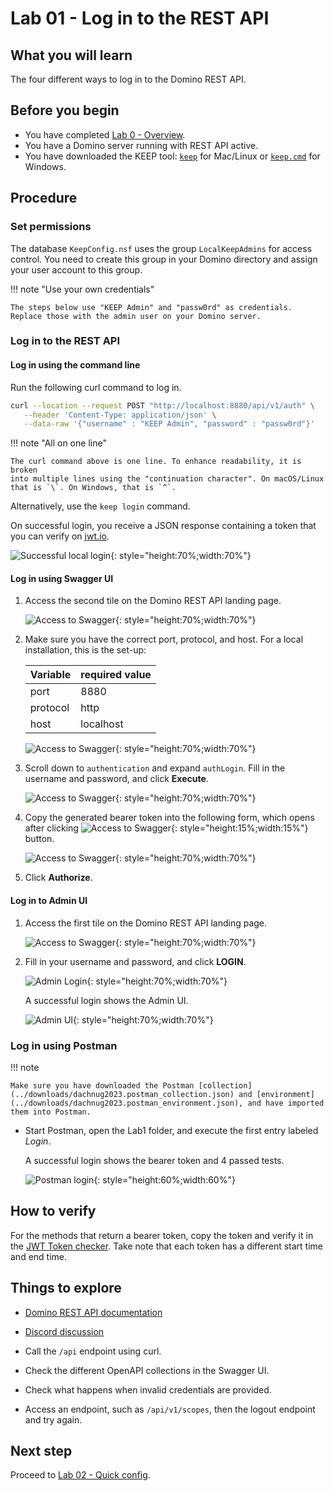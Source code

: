 # Lab 01 - Log in to the REST API

## What you will learn

The four different ways to log in to the Domino REST API.

## Before you begin

- You have completed [Lab 0 - Overview](lab-00.md).
- You have a Domino server running with REST API active.
- You have downloaded the KEEP tool: [`keep`](../downloads/keep) for Mac/Linux or [`keep.cmd`](../downloads/keep.cmd) for Windows.

## Procedure

### Set permissions

The database `KeepConfig.nsf` uses the group `LocalKeepAdmins` for access control. You need to create this group in your Domino directory and assign your user account to this group.

!!! note "Use your own credentials"

    The steps below use "KEEP Admin" and "passw0rd" as credentials. Replace those with the admin user on your Domino server.

### Log in to the REST API

#### Log in using the command line

Run the following curl command to log in.

```bash
curl --location --request POST "http://localhost:8880/api/v1/auth" \
   --header 'Content-Type: application/json' \
   --data-raw '{"username" : "KEEP Admin", "password" : "passw0rd"}'
```

!!! note "All on one line"

    The curl command above is one line. To enhance readability, it is broken
    into multiple lines using the "continuation character". On macOS/Linux
    that is `\`. On Windows, that is `^`.

Alternatively, use the `keep login` command.

On successful login, you receive a JSON response containing a token that you can verify on [jwt.io](https://jwt.io/).

![Successful local login](img/localLogin.png){: style="height:70%;width:70%"}

#### Log in using Swagger UI

1. Access the second tile on the Domino REST API landing page.

    ![Access to Swagger](img/swagger1.png){: style="height:70%;width:70%"}

2. Make sure you have the correct port, protocol, and host. For a local installation, this is the set-up:

    | Variable | required value |
    | -------- | -------------- |
    | port     | 8880           |
    | protocol | http           |
    | host     | localhost      |

    ![Access to Swagger](img/swagger2.png){: style="height:70%;width:70%"}

3. Scroll down to `authentication` and expand `authLogin`. Fill in the username and password, and click **Execute**.

    ![Access to Swagger](../../assets/images/ApiSwaggerLogin.png){: style="height:70%;width:70%"}

4. Copy the generated bearer token into the following form, which opens after clicking ![Access to Swagger](img/swagger4.png){: style="height:15%;width:15%"} button.

    ![Access to Swagger](../../assets/images/TokenJwt1.png){: style="height:70%;width:70%"}

5. Click **Authorize**.

#### Log in to Admin UI

1. Access the first tile on the Domino REST API landing page.

    ![Access to Swagger](img/swagger11.png){: style="height:70%;width:70%"}

2. Fill in your username and password, and click **LOGIN**.

    ![Admin Login](../../assets/images/AdminLogin.png){: style="height:70%;width:70%"}

    A successful login shows the Admin UI.

    ![Admin UI](img/AdminUI.png){: style="height:70%;width:70%"}

### Log in using Postman

!!! note

    Make sure you have downloaded the Postman [collection](../downloads/dachnug2023.postman_collection.json) and [environment](../downloads/dachnug2023.postman_environment.json), and have imported them into Postman.

- Start Postman, open the Lab1 folder, and execute the first entry labeled *Login*.

    A successful login shows the bearer token and 4 passed tests.

    ![Postman login](img/PostmanLogin.png){: style="height:60%;width:60%"}

## How to verify

For the methods that return a bearer token, copy the token and verify it in the [JWT Token checker](https://jwt.io/). Take note that each token has a different start time and end time.

## Things to explore

- [Domino REST API documentation](https://opensource.hcltechsw.com/Domino-rest-api/index.html)

- [Discord discussion](https://discord.com/invite/jmRHpDRnH4)

- Call the `/api` endpoint using curl.
- Check the different OpenAPI collections in the Swagger UI.
- Check what happens when invalid credentials are provided.
- Access an endpoint, such as `/api/v1/scopes`, then the logout endpoint and try again.

## Next step

Proceed to [Lab 02 - Quick config](lab-02.md).
<!--
## Duration 10 min

## What you will learn

Four ways to login to the REST API

## Prerequisites

- Lab 0 completed
- Domino with REST running

- downloaded `keep` or `keep.cmd` [from here](downloadindex.md)

## Steps in logging in to the REST API

### Set permissions

The database `KeepConfig.nsf` uses the group `LocalKeepAdmins` for access control. So create that group in your Domino directory and assign your user to it.

!!! note "Use your own credentials"

    The steps below use "KEEP Admin" and "passw0rd" as credentials.
    Replace those with the admin user on your Domino server.

### Login using the command line

```bash
curl --location --request POST "http://localhost:8880/api/v1/auth" \
   --header 'Content-Type: application/json' \
   --data-raw '{"username" : "KEEP Admin", "password" : "passw0rd"}'
```

!!! note "All on one line"

    The command above is one line. To make it more readable, it is broken
    into multiple lines using the "continuation character". On macOS/Linux
    that is `\`. On Windows, that is `^`.

Alternative type `keep login`

You will, on successful login, receive a JSON response that you can verify on [jwt.io](https://jwt.io/).

![Successful local login](img/localLogin.png){: style="height:80%;width:80%"}

### Login using Swagger UI

The second tile on the landing page provides access to the Swagger UI.

![Access to Swagger](img/swagger1.png){: style="height:80%;width:80%"}

Check you have the correct port, protocol and host. For a local installation, this is the set-up:

| Variable | required value |
| -------- | -------------- |
| port     | 8880           |
| protocol | http           |
| host     | localhost      |

![Access to Swagger](img/swagger2.png){: style="height:80%;width:80%"}

Scroll down to `authentication` and expand `authLogin`. Fill in the username and password, and click **Execute**.

![Access to Swagger](img/swagger3.png){: style="height:80%;width:80%"}

Cppy the resulting bearer into the following form, which opens after clicking ![Access to Swagger](img/swagger4.png){: style="height:15%;width:15%"} button.

![Access to Swagger](img/swagger5.png){: style="height:80%;width:80%"}

### Login to Admin UI

![Admin Login](img/AdminLogin.png){: style="height:80%;width:80%"}

A successful login shows the Admin UI.

![Admin UI](img/AdminUI.png){: style="height:80%;width:80%"}

### Login using Postman

- Download the Postman [collection](../downloads/dachnug2023.postman_collection.json) and [environment](../downloads/dachnug2023.postman_environment.json).

- Open the Lab1 folder, execute the first entry labeled "Login"

The successful login shows the bearer token and 4 passed tests

![Postman login](img/PostmanLogin.png){: style="height:60%;width:60%"}

## How to check

- All methods return the bearer token. Copy the token and paste it in the [JWT Token checker](https://jwt.io/).

- Each token has a different start/end time.

## Things to explore

- [Domino REST API documentation](https://opensource.hcltechsw.com/Domino-rest-api/index.html)

- [Discord discussion](https://discord.com/invite/jmRHpDRnH4)

- Call the `/api` endpoint using curl.
- Check the different OpenAPI collections in the swagger UI.
- Check what happens when invalid credentials are provided.
- Access an endpoint, such as `/api/v1/scopes`, then the logout endpoint and try again.
-->